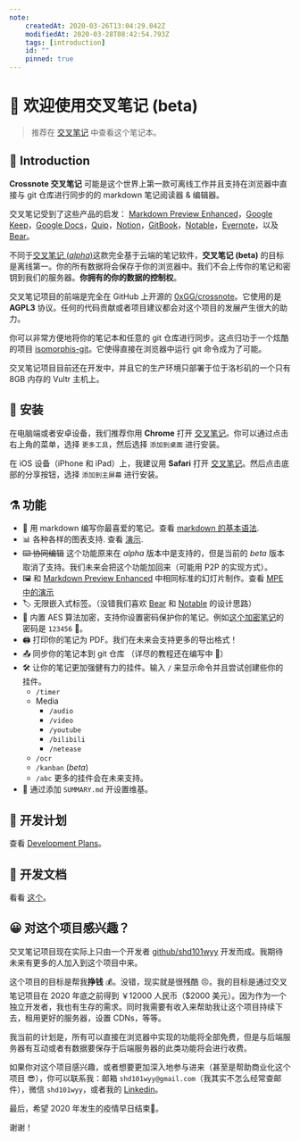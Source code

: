 ```yaml
---
note:
    createdAt: 2020-03-26T13:04:29.042Z
    modifiedAt: 2020-03-28T08:42:54.793Z
    tags: [introduction]
    id: ""
    pinned: true
---
```

# 📝 欢迎使用交叉笔记 (beta)

> 推荐在 [交叉笔记](https://crossnote.app/?repo=https%3A%2F%2Fgithub.com%2F0xGG%2Fwelcome-notebook&branch=master&filePath=README.md) 中查看这个笔记本。

## 🔭 Introduction

**Crossnote 交叉笔记** 可能是这个世界上第一款可离线工作并且支持在浏览器中直接与 git 仓库进行同步的的 markdown 笔记阅读器 & 编辑器。

交叉笔记受到了这些产品的启发： [Markdown Preview Enhanced](https://github.com/shd101wyy/markdown-preview-enhanced)，[Google Keep](https://keep.google.com)，[Google Docs](https://docs.google.com)，[Quip](https://quip.com)，[Notion](https://www.notion.so)，[GitBook](https://gitbook.com)，[Notable](https://github.com/notable/notable)，[Evernote](https://evernote.com/)，以及 [Bear](https://bear.app/)。

不同于[交叉笔记 (*alpha*)](https://github.com/0xGG/crossnote/blob/master/README.alpha.md)这款完全基于云端的笔记软件，**交叉笔记 (beta)** 的目标是离线第一。你的所有数据将会保存于你的浏览器中。我们不会上传你的笔记和密钥到我们的服务器。**你拥有的你的数据的控制权**。

交叉笔记项目的前端是完全在 GitHub 上开源的 [0xGG/crossnote](https://github.com/0xGG/crossnote)。它使用的是 **AGPL3** 协议。任何的代码贡献或者项目建议都会对这个项目的发展产生很大的助力。  

你可以非常方便地将你的笔记本和任意的 git 仓库进行同步。这点归功于一个炫酷的项目 [isomorphis-git](https://github.com/isomorphic-git/isomorphic-git)。它使得直接在浏览器中运行 git 命令成为了可能。

交叉笔记项目目前还在开发中，并且它的生产环境只部署于位于洛杉矶的一个只有 8GB 内存的 Vultr 主机上。

## 💾 安装

在电脑端或者安卓设备，我们推荐你用 **Chrome** 打开 [交叉笔记](https://crossnote.app)。你可以通过点击右上角的菜单，选择 `更多工具`，然后选择 `添加到桌面` 进行安装。

在 iOS 设备（iPhone 和 iPad）上，我建议用 **Safari** 打开 [交叉笔记](https://crossnote.app)。然后点击底部的分享按钮，选择 `添加到主屏幕` 进行安装。  

## ⚗️ 功能
- 🤩 用 markdown 编写你最喜爱的笔记。查看 [markdown 的基本语法](/demo/markdown.md).   
- 📊 各种各样的图表支持. 查看 [演示](/demo/diagrams.md). 
- ~~⌨️ 协同编辑~~ 这个功能原来在 *alpha* 版本中是支持的，但是当前的 *beta* 版本取消了支持。我们未来会把这个功能加回来（可能用 P2P 的实现方式）。
- 🖼 和 [Markdown Preview Enhanced](https://shd101wyy.github.io/markdown-preview-enhanced/#/presentation) 中相同标准的幻灯片制作。查看 [MPE 中的演示](/demo/presentation.md)
- 🏷️ 无限嵌入式标签。（没错我们喜欢 [Bear](https://bear.app) 和 [Notable](https://github.com/notable/notable) 的设计思路）
- 🔐 内置 AES 算法加密，支持你设置密码保护你的笔记。例如[这个加密笔记](/demo/encrypted.md)的密码是 `123456` 🙈。   
- 🖨️ 打印你的笔记为 PDF。我们在未来会支持更多的导出格式！
- 📤 同步你的笔记本到 git 仓库 （详尽的教程还在编写中 🚌）
 - 🛠 让你的笔记更加强健有力的挂件。输入 `/` 来显示命令并且尝试创建些你的挂件。
   - `/timer` 
   - Media
     - `/audio`
     - `/video`
     - `/youtube`
     - `/bilibili`
     - `/netease`
   - `/ocr`
   - `/kanban` (*beta*)
   - `/abc`
    更多的挂件会在未来支持。  
  - 📖 通过添加 `SUMMARY.md` 开设置维基。    
    
## 📅 开发计划
查看 [Development Plans](/development/plans.md)。  

## 📖 开发文档
看看 [这个](/development/README.md)。  

## 😀 对这个项目感兴趣？

交叉笔记项目现在实际上只由一个开发者 [github/shd101wyy](https://github.com/shd101wyy) 开发而成。我期待未来有更多的人加入到这个项目中来。

这个项目的目标是帮我**挣钱** 💰。没错，现实就是很残酷 😣。我的目标是通过交叉笔记项目在 2020 年底之前得到 ￥12000 人民币（\$2000 美元）。因为作为一个独立开发者，我也有生存的需求。同时我需要有收入来帮助我让这个项目持续下去，租用更好的服务器，设置 CDNs，等等。 

我当前的计划是，所有可以直接在浏览器中实现的功能将全部免费，但是与后端服务器有互动或者有数据要保存于后端服务器的此类功能将会进行收费。

如果你对这个项目感兴趣，或者想要更加深入地参与进来（甚至是帮助商业化这个项目 😎），你可以联系我：邮箱 `shd101wyy@gmail.com`（我其实不怎么经常查邮件），微信 `shd101wyy`，或者我的 [Linkedin](https://www.linkedin.com/in/yiyi-wang-60416380/)。

最后，希望 2020 年发生的疫情早日结束🙏。

谢谢！





